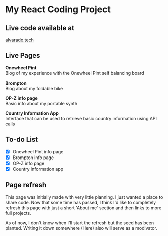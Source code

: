 # My React Coding Project

## Live code available at

[alvarado.tech](https://alvarado.tech/)

## Live Pages

**Onewheel Pint**  
Blog of my experience with the Onewheel Pint self balancing board

**Brompton**  
Blog about my foldable bike

**OP-Z info page**  
Basic info about my portable synth

**Country Information App**  
Interface that can be used to retrieve
basic country information using API calls

## To-do List

- [x] Onewheel Pint info page
- [x] Brompton info page
- [x] OP-Z info page
- [x] Country information app

## Page refresh

This page was initially made with very little planning. I just wanted a place to share code. Now that some time has passed, I think I'd like to completely refresh this page with just a short 'About me' section and then links to more full projects.

As of now, I don't know when I'll start the refresh but the seed has been planted. Writing it down somewhere (Here) also will serve as a modivator.
